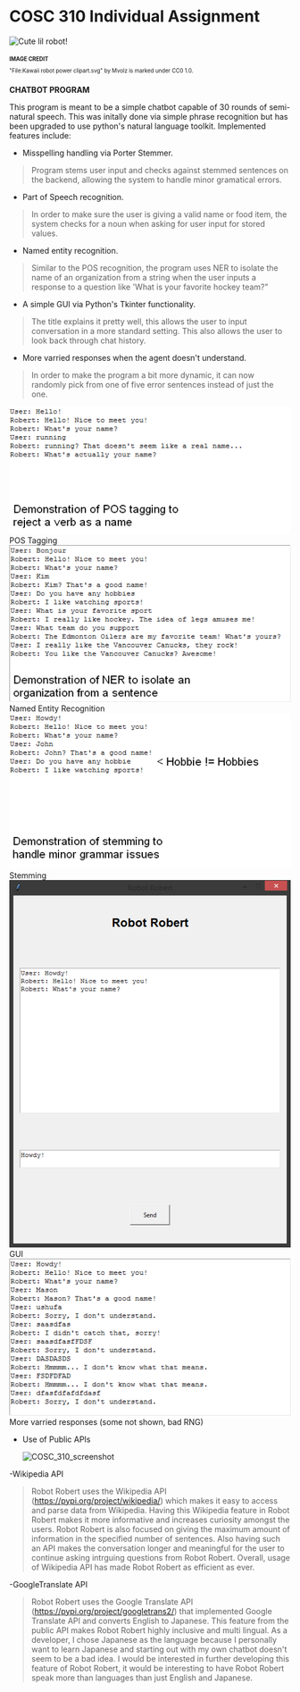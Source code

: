 
# COSC 310 Individual Assignment 
![Cute lil robot!](https://upload.wikimedia.org/wikipedia/commons/7/75/Kawaii_robot_power_clipart.svg)

<sub><sup>**IMAGE CREDIT**</sub></sup><br>
<sub><sup>"File:Kawaii robot power clipart.svg" by Mvolz is marked under CC0 1.0.</sub></sup>

**CHATBOT PROGRAM**

This program is meant to be a simple chatbot capable of 30 rounds of semi-natural speech. This was initally done via simple phrase recognition but has been upgraded to use python's natural language toolkit. Implemented features include:

- Misspelling handling via Porter Stemmer.
> Program stems user input and checks against stemmed sentences on the backend, allowing the system to handle minor gramatical errors.

- Part of Speech recognition.
> In order to make sure the user is giving a valid name or food item, the system checks for a noun when asking for user input for stored values.

- Named entity recognition.
> Similar to the POS recognition, the program uses NER to isolate the name of an organization from a string when the user inputs a response to a question like 'What is your favorite hockey team?"

- A simple GUI via Python's Tkinter functionality.
> The title explains it pretty well, this allows the user to input conversation in a more standard setting. This also allows the user to look back through chat history.

- More varried responses when the agent doesn't understand.
> In order to make the program a bit more dynamic, it can now randomly pick from one of five error sentences instead of just the one.


![POS](https://github.com/COSC-310-Group-24/Assignment-2/blob/main/Images/pos.png?raw=true "Demonstration of POS tagging")
POS Tagging
![NER](https://github.com/COSC-310-Group-24/Assignment-2/blob/main/Images/ner.png?raw=true "Demonstration of Named Entity Recognition")
Named Entity Recognition
![STEM](https://github.com/COSC-310-Group-24/Assignment-2/blob/main/Images/stem.png?raw=true "Demonstration of Porter Stemmer")
Stemming
![GUI](https://github.com/COSC-310-Group-24/Assignment-2/blob/main/Images/gui.png?raw=true "Demonstration of GUI")
GUI
![RANDOM](https://github.com/COSC-310-Group-24/Assignment-2/blob/main/Images/random.png?raw=true "Demonstration of Responses")
More varried responses (some not shown, bad RNG)

- Use of Public APIs 

   <img width="400" alt="COSC_310_screenshot" src="https://user-images.githubusercontent.com/79660865/115100374-c91da100-9f59-11eb-849c-0351fab72065.png">
  
 -Wikipedia API
  >Robot Robert uses the Wikipedia API (https://pypi.org/project/wikipedia/) which makes it easy to access and parse data from Wikipedia. Having this Wikipedia feature in 
  >Robot Robert makes it more informative and increases curiosity amongst the users. Robot Robert is also focused on giving the maximum amount of information in the specified
  > number of sentences. Also having such an API makes the conversation longer and meaningful for the user to continue asking intrguing questions from Robot Robert. Overall, 
  > usage of Wikipedia API has made Robot Robert as efficient as ever. 
  

 -GoogleTranslate API 
  >Robot Robert uses the Google Translate API (https://pypi.org/project/googletrans2/) that implemented Google Translate API and converts English to Japanese. This feature
  >from the public API makes Robot Robert highly inclusive and multi lingual. As a developer, I chose Japanese as the language because I personally want to learn Japanese and 
  >starting out with my own chatbot doesn't seem to be a bad idea. I would be interested in further developing this feature of Robot Robert, it would be interesting to have 
  >Robot Robert speak more than languages than just English and Japanese. 
